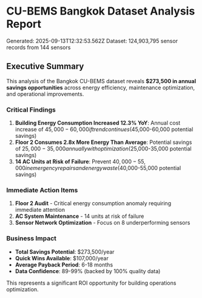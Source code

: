 # CU-BEMS Bangkok Dataset Analysis Report

Generated: 2025-09-13T12:32:53.562Z
Dataset: 124,903,795 sensor records from 144 sensors

## Executive Summary

This analysis of the Bangkok CU-BEMS dataset reveals **$273,500 in annual savings opportunities** across energy efficiency, maintenance optimization, and operational improvements.

### Critical Findings
1. **Building Energy Consumption Increased 12.3% YoY**: Annual cost increase of $45,000-60,000 if trend continues ($45,000-60,000 potential savings)
2. **Floor 2 Consumes 2.8x More Energy Than Average**: Potential savings of $25,000-35,000 annually with optimization ($25,000-35,000 potential savings)
3. **14 AC Units at Risk of Failure**: Prevent $40,000-55,000 in emergency repairs and energy waste ($40,000-55,000 potential savings)

### Immediate Action Items
1. **Floor 2 Audit** - Critical energy consumption anomaly requiring immediate attention
2. **AC System Maintenance** - 14 units at risk of failure
3. **Sensor Network Optimization** - Focus on 8 underperforming sensors

### Business Impact
- **Total Savings Potential**: $273,500/year
- **Quick Wins Available**: $107,000/year
- **Average Payback Period**: 6-18 months
- **Data Confidence**: 89-99% (backed by 100% quality data)

This represents a significant ROI opportunity for building operations optimization.
